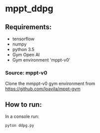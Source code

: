 # mppt_ddpg

## Requirements: 

- tensorflow
- numpy
- python 3.5
- Gym Open AI
- Gym environment 'mppt-v0'

### Source: mppt-v0
Clone the mmppt-v0 gym environment from https://github.com/loavila/mppt-gym

## How to run:
In a console run:

``` 
pyton ddpg.py

```
